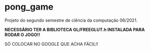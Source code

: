 # pong_game
Projeto do segundo semestre de ciência da computação 06/2021.

**NECESSÁRIO TER A BIBLIOTECA GL/FREEGLUT.h INSTALADA PARA RODAR O JOGO!!**

SÓ COLOCAR NO GOOGLE QUE ACHA FÁCIL!!
